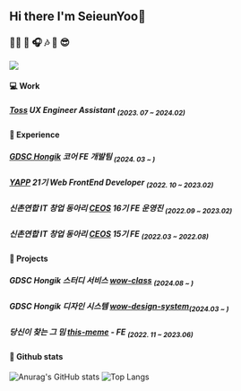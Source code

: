 
## Hi there I'm SeieunYoo👋

### 👩‍💻 🔧 🎧 🎶  🌊 😎

<a href="https://www.notion.so/seieunyoo/Front-Web-developer-a251b6634435431e8218606e4f08bc7f"><img src="https://img.shields.io/badge/Resume-eaeaea.svg?style=square&logo=notion&logoColor=black"/></a>

#### 💻 Work
##### [Toss](https://toss.im/) UX Engineer Assistant <sub>(2023. 07 ~ 2024.02)</sub>

####  🤗 Experience
##### [GDSC Hongik](https://github.com/GDSC-Hongik) 코어 FE 개발팀 <sub>(2024. 03 ~ )</sub>
##### [YAPP](https://github.com/YAPP-Github/21st-Web-Team-1-FE) 21기 Web FrontEnd Developer <sub>(2022. 10 ~ 2023.02)</sub>
##### 신촌연합 IT 창업 동아리 [CEOS](https://github.com/SeieunYoo/CEOS-15th-FE-Study) 16기 FE 운영진 <sub>(2022.09 ~ 2023.02)</sub>
##### 신촌연합 IT 창업 동아리 [CEOS](https://github.com/SeieunYoo/CEOS-15th-FE-Study) 15기 FE <sub>(2022.03 ~ 2022.08)</sub>

#### 🤖 Projects

##### GDSC Hongik 스터디 서비스 [wow-class](https://github.com/GDSC-Hongik/wow-class) <sub>(2024.08 ~ )</sub>
##### GDSC Hongik 디자인 시스템 [wow-design-system](https://github.com/GDSC-Hongik/wow-design-system)<sub>(2024.03 ~ )</sub>

##### 당신이 찾는 그 밈 [this-meme](https://github.com/thismeme-team/thismeme-web) - FE <sub>(2022. 11 ~ 2023.06)</sub>


#### 🔧 Github stats 
![Anurag's GitHub stats](https://github-readme-stats.vercel.app/api?username=SeieunYoo&show_icons=true&theme=buefy)
![Top Langs](https://github-readme-stats.vercel.app/api/top-langs/?username=SeieunYoo&layout=compact&theme=buefy)
